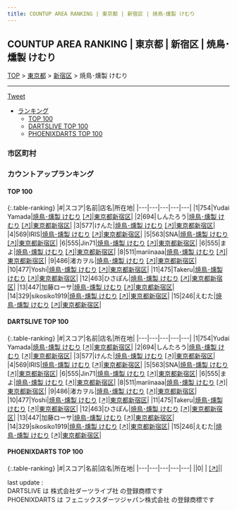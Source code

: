 ```yaml
---
title: COUNTUP AREA RANKING | 東京都 | 新宿区 | 焼鳥･燻製 けむり
---
```

## COUNTUP AREA RANKING | 東京都 | 新宿区 | 焼鳥･燻製 けむり

[TOP](/darts/rank/) > [東京都](/darts/rank/東京都/) > [新宿区](/darts/rank/東京都/新宿区/) > 焼鳥･燻製 けむり

___

<a href="https://twitter.com/share?ref_src=twsrc%5Etfw" data-text="COUNTUP AREA RANKING | 東京都新宿区焼鳥･燻製 けむり" class="twitter-share-button" data-hashtags="DARTSLIVE,PHOENIXDARTS,darts,ダーツ" data-show-count="false">Tweet</a>

* [ランキング](#カウントアップランキング)
    * [TOP 100](#top-100)
    * [DARTSLIVE TOP 100](#dartslive-top-100)
    * [PHOENIXDARTS TOP 100](#phoenixdarts-top-100)

### 市区町村

<ul>

</ul>

### カウントアップランキング

#### TOP 100



{:.table-ranking}
|#|スコア|名前|店名|所在地|
|---|---|---|---|---|
|1|754|<span class="rank-name-dl">Yudai Yamada</span>|<a href="/darts/rank/shops/70f51ad3298d4dcbb21333aee1bd51e4.html">焼鳥･燻製 けむり</a> <a href="https://search.dartslive.com/jp/shop/70f51ad3298d4dcbb21333aee1bd51e4">[↗]</a>|<a href="/darts/rank/東京都/新宿区">東京都新宿区</a>|
|2|694|<span class="rank-name-dl">しんたろう</span>|<a href="/darts/rank/shops/70f51ad3298d4dcbb21333aee1bd51e4.html">焼鳥･燻製 けむり</a> <a href="https://search.dartslive.com/jp/shop/70f51ad3298d4dcbb21333aee1bd51e4">[↗]</a>|<a href="/darts/rank/東京都/新宿区">東京都新宿区</a>|
|3|577|<span class="rank-name-dl">けんた</span>|<a href="/darts/rank/shops/70f51ad3298d4dcbb21333aee1bd51e4.html">焼鳥･燻製 けむり</a> <a href="https://search.dartslive.com/jp/shop/70f51ad3298d4dcbb21333aee1bd51e4">[↗]</a>|<a href="/darts/rank/東京都/新宿区">東京都新宿区</a>|
|4|569|<span class="rank-name-dl">IRIS</span>|<a href="/darts/rank/shops/70f51ad3298d4dcbb21333aee1bd51e4.html">焼鳥･燻製 けむり</a> <a href="https://search.dartslive.com/jp/shop/70f51ad3298d4dcbb21333aee1bd51e4">[↗]</a>|<a href="/darts/rank/東京都/新宿区">東京都新宿区</a>|
|5|563|<span class="rank-name-dl">SNA</span>|<a href="/darts/rank/shops/70f51ad3298d4dcbb21333aee1bd51e4.html">焼鳥･燻製 けむり</a> <a href="https://search.dartslive.com/jp/shop/70f51ad3298d4dcbb21333aee1bd51e4">[↗]</a>|<a href="/darts/rank/東京都/新宿区">東京都新宿区</a>|
|6|555|<span class="rank-name-dl">Jin71</span>|<a href="/darts/rank/shops/70f51ad3298d4dcbb21333aee1bd51e4.html">焼鳥･燻製 けむり</a> <a href="https://search.dartslive.com/jp/shop/70f51ad3298d4dcbb21333aee1bd51e4">[↗]</a>|<a href="/darts/rank/東京都/新宿区">東京都新宿区</a>|
|6|555|<span class="rank-name-dl">まよ</span>|<a href="/darts/rank/shops/70f51ad3298d4dcbb21333aee1bd51e4.html">焼鳥･燻製 けむり</a> <a href="https://search.dartslive.com/jp/shop/70f51ad3298d4dcbb21333aee1bd51e4">[↗]</a>|<a href="/darts/rank/東京都/新宿区">東京都新宿区</a>|
|8|511|<span class="rank-name-dl">mariinaaa</span>|<a href="/darts/rank/shops/70f51ad3298d4dcbb21333aee1bd51e4.html">焼鳥･燻製 けむり</a> <a href="https://search.dartslive.com/jp/shop/70f51ad3298d4dcbb21333aee1bd51e4">[↗]</a>|<a href="/darts/rank/東京都/新宿区">東京都新宿区</a>|
|9|486|<span class="rank-name-dl">渚カヲル</span>|<a href="/darts/rank/shops/70f51ad3298d4dcbb21333aee1bd51e4.html">焼鳥･燻製 けむり</a> <a href="https://search.dartslive.com/jp/shop/70f51ad3298d4dcbb21333aee1bd51e4">[↗]</a>|<a href="/darts/rank/東京都/新宿区">東京都新宿区</a>|
|10|477|<span class="rank-name-dl">Yoshi</span>|<a href="/darts/rank/shops/70f51ad3298d4dcbb21333aee1bd51e4.html">焼鳥･燻製 けむり</a> <a href="https://search.dartslive.com/jp/shop/70f51ad3298d4dcbb21333aee1bd51e4">[↗]</a>|<a href="/darts/rank/東京都/新宿区">東京都新宿区</a>|
|11|475|<span class="rank-name-dl">Takeru</span>|<a href="/darts/rank/shops/70f51ad3298d4dcbb21333aee1bd51e4.html">焼鳥･燻製 けむり</a> <a href="https://search.dartslive.com/jp/shop/70f51ad3298d4dcbb21333aee1bd51e4">[↗]</a>|<a href="/darts/rank/東京都/新宿区">東京都新宿区</a>|
|12|463|<span class="rank-name-dl">ひさぽん</span>|<a href="/darts/rank/shops/70f51ad3298d4dcbb21333aee1bd51e4.html">焼鳥･燻製 けむり</a> <a href="https://search.dartslive.com/jp/shop/70f51ad3298d4dcbb21333aee1bd51e4">[↗]</a>|<a href="/darts/rank/東京都/新宿区">東京都新宿区</a>|
|13|447|<span class="rank-name-dl">加藤ローサ</span>|<a href="/darts/rank/shops/70f51ad3298d4dcbb21333aee1bd51e4.html">焼鳥･燻製 けむり</a> <a href="https://search.dartslive.com/jp/shop/70f51ad3298d4dcbb21333aee1bd51e4">[↗]</a>|<a href="/darts/rank/東京都/新宿区">東京都新宿区</a>|
|14|329|<span class="rank-name-dl">sikosiko1919</span>|<a href="/darts/rank/shops/70f51ad3298d4dcbb21333aee1bd51e4.html">焼鳥･燻製 けむり</a> <a href="https://search.dartslive.com/jp/shop/70f51ad3298d4dcbb21333aee1bd51e4">[↗]</a>|<a href="/darts/rank/東京都/新宿区">東京都新宿区</a>|
|15|246|<span class="rank-name-dl">えむた</span>|<a href="/darts/rank/shops/70f51ad3298d4dcbb21333aee1bd51e4.html">焼鳥･燻製 けむり</a> <a href="https://search.dartslive.com/jp/shop/70f51ad3298d4dcbb21333aee1bd51e4">[↗]</a>|<a href="/darts/rank/東京都/新宿区">東京都新宿区</a>|


#### DARTSLIVE TOP 100



{:.table-ranking}
|#|スコア|名前|店名|所在地|
|---|---|---|---|---|
|1|754|<span class="rank-name-dl">Yudai Yamada</span>|<a href="/darts/rank/shops/70f51ad3298d4dcbb21333aee1bd51e4.html">焼鳥･燻製 けむり</a> <a href="https://search.dartslive.com/jp/shop/70f51ad3298d4dcbb21333aee1bd51e4">[↗]</a>|<a href="/darts/rank/東京都/新宿区">東京都新宿区</a>|
|2|694|<span class="rank-name-dl">しんたろう</span>|<a href="/darts/rank/shops/70f51ad3298d4dcbb21333aee1bd51e4.html">焼鳥･燻製 けむり</a> <a href="https://search.dartslive.com/jp/shop/70f51ad3298d4dcbb21333aee1bd51e4">[↗]</a>|<a href="/darts/rank/東京都/新宿区">東京都新宿区</a>|
|3|577|<span class="rank-name-dl">けんた</span>|<a href="/darts/rank/shops/70f51ad3298d4dcbb21333aee1bd51e4.html">焼鳥･燻製 けむり</a> <a href="https://search.dartslive.com/jp/shop/70f51ad3298d4dcbb21333aee1bd51e4">[↗]</a>|<a href="/darts/rank/東京都/新宿区">東京都新宿区</a>|
|4|569|<span class="rank-name-dl">IRIS</span>|<a href="/darts/rank/shops/70f51ad3298d4dcbb21333aee1bd51e4.html">焼鳥･燻製 けむり</a> <a href="https://search.dartslive.com/jp/shop/70f51ad3298d4dcbb21333aee1bd51e4">[↗]</a>|<a href="/darts/rank/東京都/新宿区">東京都新宿区</a>|
|5|563|<span class="rank-name-dl">SNA</span>|<a href="/darts/rank/shops/70f51ad3298d4dcbb21333aee1bd51e4.html">焼鳥･燻製 けむり</a> <a href="https://search.dartslive.com/jp/shop/70f51ad3298d4dcbb21333aee1bd51e4">[↗]</a>|<a href="/darts/rank/東京都/新宿区">東京都新宿区</a>|
|6|555|<span class="rank-name-dl">Jin71</span>|<a href="/darts/rank/shops/70f51ad3298d4dcbb21333aee1bd51e4.html">焼鳥･燻製 けむり</a> <a href="https://search.dartslive.com/jp/shop/70f51ad3298d4dcbb21333aee1bd51e4">[↗]</a>|<a href="/darts/rank/東京都/新宿区">東京都新宿区</a>|
|6|555|<span class="rank-name-dl">まよ</span>|<a href="/darts/rank/shops/70f51ad3298d4dcbb21333aee1bd51e4.html">焼鳥･燻製 けむり</a> <a href="https://search.dartslive.com/jp/shop/70f51ad3298d4dcbb21333aee1bd51e4">[↗]</a>|<a href="/darts/rank/東京都/新宿区">東京都新宿区</a>|
|8|511|<span class="rank-name-dl">mariinaaa</span>|<a href="/darts/rank/shops/70f51ad3298d4dcbb21333aee1bd51e4.html">焼鳥･燻製 けむり</a> <a href="https://search.dartslive.com/jp/shop/70f51ad3298d4dcbb21333aee1bd51e4">[↗]</a>|<a href="/darts/rank/東京都/新宿区">東京都新宿区</a>|
|9|486|<span class="rank-name-dl">渚カヲル</span>|<a href="/darts/rank/shops/70f51ad3298d4dcbb21333aee1bd51e4.html">焼鳥･燻製 けむり</a> <a href="https://search.dartslive.com/jp/shop/70f51ad3298d4dcbb21333aee1bd51e4">[↗]</a>|<a href="/darts/rank/東京都/新宿区">東京都新宿区</a>|
|10|477|<span class="rank-name-dl">Yoshi</span>|<a href="/darts/rank/shops/70f51ad3298d4dcbb21333aee1bd51e4.html">焼鳥･燻製 けむり</a> <a href="https://search.dartslive.com/jp/shop/70f51ad3298d4dcbb21333aee1bd51e4">[↗]</a>|<a href="/darts/rank/東京都/新宿区">東京都新宿区</a>|
|11|475|<span class="rank-name-dl">Takeru</span>|<a href="/darts/rank/shops/70f51ad3298d4dcbb21333aee1bd51e4.html">焼鳥･燻製 けむり</a> <a href="https://search.dartslive.com/jp/shop/70f51ad3298d4dcbb21333aee1bd51e4">[↗]</a>|<a href="/darts/rank/東京都/新宿区">東京都新宿区</a>|
|12|463|<span class="rank-name-dl">ひさぽん</span>|<a href="/darts/rank/shops/70f51ad3298d4dcbb21333aee1bd51e4.html">焼鳥･燻製 けむり</a> <a href="https://search.dartslive.com/jp/shop/70f51ad3298d4dcbb21333aee1bd51e4">[↗]</a>|<a href="/darts/rank/東京都/新宿区">東京都新宿区</a>|
|13|447|<span class="rank-name-dl">加藤ローサ</span>|<a href="/darts/rank/shops/70f51ad3298d4dcbb21333aee1bd51e4.html">焼鳥･燻製 けむり</a> <a href="https://search.dartslive.com/jp/shop/70f51ad3298d4dcbb21333aee1bd51e4">[↗]</a>|<a href="/darts/rank/東京都/新宿区">東京都新宿区</a>|
|14|329|<span class="rank-name-dl">sikosiko1919</span>|<a href="/darts/rank/shops/70f51ad3298d4dcbb21333aee1bd51e4.html">焼鳥･燻製 けむり</a> <a href="https://search.dartslive.com/jp/shop/70f51ad3298d4dcbb21333aee1bd51e4">[↗]</a>|<a href="/darts/rank/東京都/新宿区">東京都新宿区</a>|
|15|246|<span class="rank-name-dl">えむた</span>|<a href="/darts/rank/shops/70f51ad3298d4dcbb21333aee1bd51e4.html">焼鳥･燻製 けむり</a> <a href="https://search.dartslive.com/jp/shop/70f51ad3298d4dcbb21333aee1bd51e4">[↗]</a>|<a href="/darts/rank/東京都/新宿区">東京都新宿区</a>|


#### PHOENIXDARTS TOP 100



{:.table-ranking}
|#|スコア|名前|店名|所在地|
|---|---|---|---|---|
||0|<span class="rank-name-dl"> </span>|<a href="/darts/rank/shops/.html"></a> <a href="">[↗]</a>|<a href="/darts/rank//"></a>|


<div class="footer border-top border-gray-light mt-5 pt-3 text-right text-gray">
    last update : <span style="font-weight: italic" id="foot_last_modified"></span><br />
    DARTSLIVE は 株式会社ダーツライブ社 の登録商標です<br />
    PHOENIXDARTS は フェニックスダーツジャパン株式会社 の登録商標です<br />
</div>

<script src="https://cdnjs.cloudflare.com/ajax/libs/jquery.tablesorter/2.31.3/js/jquery.tablesorter.min.js" integrity="sha512-qzgd5cYSZcosqpzpn7zF2ZId8f/8CHmFKZ8j7mU4OUXTNRd5g+ZHBPsgKEwoqxCtdQvExE5LprwwPAgoicguNg==" crossorigin="anonymous" referrerpolicy="no-referrer"></script>
<link rel="stylesheet" href="https://cdnjs.cloudflare.com/ajax/libs/jquery.tablesorter/2.31.3/css/theme.default.min.css" integrity="sha512-wghhOJkjQX0Lh3NSWvNKeZ0ZpNn+SPVXX1Qyc9OCaogADktxrBiBdKGDoqVUOyhStvMBmJQ8ZdMHiR3wuEq8+w==" crossorigin="anonymous" referrerpolicy="no-referrer" />
<script>
$(function() {
    $(".table-ranking").tablesorter({sortList:[[0, 0]]});
    $("#foot_last_modified").text(formatDate(new Date(document.lastModified), 'yyyy-MM-dd HH:mm:ss'));
});
</script>

<script async src="https://platform.twitter.com/widgets.js" charset="utf-8"></script>